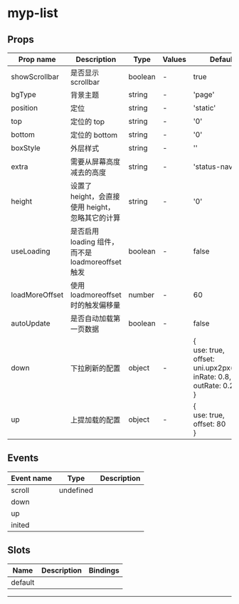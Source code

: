# myp-list

## Props

| Prop name      | Description                                       | Type    | Values | Default                                                                              |
| -------------- | ------------------------------------------------- | ------- | ------ | ------------------------------------------------------------------------------------ |
| showScrollbar  | 是否显示 scrollbar                                | boolean | -      | true                                                                                 |
| bgType         | 背景主题                                          | string  | -      | 'page'                                                                               |
| position       | 定位                                              | string  | -      | 'static'                                                                             |
| top            | 定位的 top                                        | string  | -      | '0'                                                                                  |
| bottom         | 定位的 bottom                                     | string  | -      | '0'                                                                                  |
| boxStyle       | 外层样式                                          | string  | -      | ''                                                                                   |
| extra          | 需要从屏幕高度减去的高度                          | string  | -      | 'status-nav'                                                                         |
| height         | 设置了 height，会直接使用 height，忽略其它的计算  | string  | -      | '0'                                                                                  |
| useLoading     | 是否启用 loading 组件，而不是 loadmoreoffset 触发 | boolean | -      | false                                                                                |
| loadMoreOffset | 使用 loadmoreoffset 时的触发偏移量                | number  | -      | 60                                                                                   |
| autoUpdate     | 是否自动加载第一页数据                            | boolean | -      | false                                                                                |
| down           | 下拉刷新的配置                                    | object  | -      | {<br> use: true,<br> offset: uni.upx2px(140),<br> inRate: 0.8,<br> outRate: 0.2<br>} |
| up             | 上提加载的配置                                    | object  | -      | {<br> use: true,<br> offset: 80<br>}                                                 |

## Events

| Event name | Type      | Description |
| ---------- | --------- | ----------- |
| scroll     | undefined |
| down       |           |
| up         |           |
| inited     |           |

## Slots

| Name    | Description | Bindings |
| ------- | ----------- | -------- |
| default |             |          |

---
